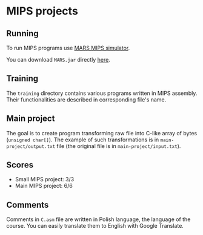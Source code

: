 # MIPS projects

## Running

To run MIPS programs use [MARS MIPS simulator](http://courses.missouristate.edu/kenvollmar/mars/).

You can download `MARS.jar` directly [here](http://courses.missouristate.edu/kenvollmar/mars/MARS_4_5_Aug2014/Mars4_5.jar).

## Training

The `training` directory contains various programs written in MIPS assembly. Their functionalities are described in corresponding file's name.

## Main project

The goal is to create program transforming raw file into C-like array of bytes (`unsigned char[]`). The example of such transformations is in `main-project/output.txt` file (the original file is in `main-project/input.txt`).

## Scores

* Small MIPS project: 3/3
* Main MIPS project: 6/6

## Comments

Comments in `C.asm` file are written in Polish language, the language of the course. You can easily translate them to English with Google Translate.
